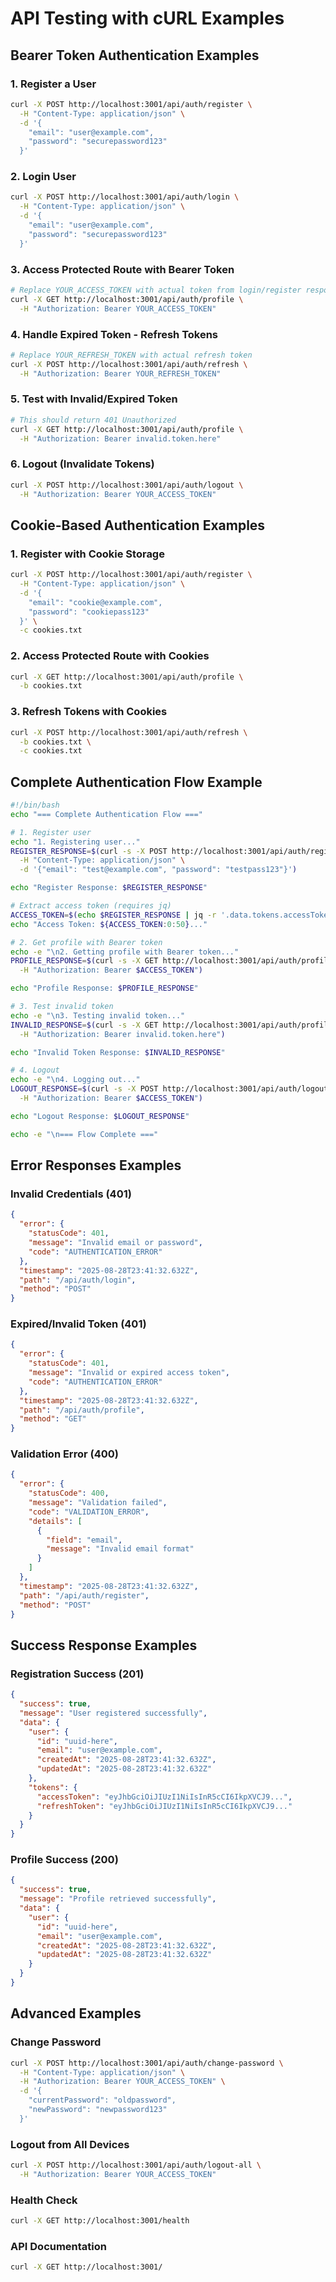 # API Testing with cURL Examples

## Bearer Token Authentication Examples

### 1. Register a User
```bash
curl -X POST http://localhost:3001/api/auth/register \
  -H "Content-Type: application/json" \
  -d '{
    "email": "user@example.com",
    "password": "securepassword123"
  }'
```

### 2. Login User
```bash
curl -X POST http://localhost:3001/api/auth/login \
  -H "Content-Type: application/json" \
  -d '{
    "email": "user@example.com", 
    "password": "securepassword123"
  }'
```

### 3. Access Protected Route with Bearer Token
```bash
# Replace YOUR_ACCESS_TOKEN with actual token from login/register response
curl -X GET http://localhost:3001/api/auth/profile \
  -H "Authorization: Bearer YOUR_ACCESS_TOKEN"
```

### 4. Handle Expired Token - Refresh Tokens
```bash
# Replace YOUR_REFRESH_TOKEN with actual refresh token
curl -X POST http://localhost:3001/api/auth/refresh \
  -H "Authorization: Bearer YOUR_REFRESH_TOKEN"
```

### 5. Test with Invalid/Expired Token
```bash
# This should return 401 Unauthorized
curl -X GET http://localhost:3001/api/auth/profile \
  -H "Authorization: Bearer invalid.token.here"
```

### 6. Logout (Invalidate Tokens)
```bash
curl -X POST http://localhost:3001/api/auth/logout \
  -H "Authorization: Bearer YOUR_ACCESS_TOKEN"
```

## Cookie-Based Authentication Examples

### 1. Register with Cookie Storage
```bash
curl -X POST http://localhost:3001/api/auth/register \
  -H "Content-Type: application/json" \
  -d '{
    "email": "cookie@example.com",
    "password": "cookiepass123"
  }' \
  -c cookies.txt
```

### 2. Access Protected Route with Cookies
```bash
curl -X GET http://localhost:3001/api/auth/profile \
  -b cookies.txt
```

### 3. Refresh Tokens with Cookies
```bash
curl -X POST http://localhost:3001/api/auth/refresh \
  -b cookies.txt \
  -c cookies.txt
```

## Complete Authentication Flow Example

```bash
#!/bin/bash
echo "=== Complete Authentication Flow ==="

# 1. Register user
echo "1. Registering user..."
REGISTER_RESPONSE=$(curl -s -X POST http://localhost:3001/api/auth/register \
  -H "Content-Type: application/json" \
  -d '{"email": "test@example.com", "password": "testpass123"}')

echo "Register Response: $REGISTER_RESPONSE"

# Extract access token (requires jq)
ACCESS_TOKEN=$(echo $REGISTER_RESPONSE | jq -r '.data.tokens.accessToken')
echo "Access Token: ${ACCESS_TOKEN:0:50}..."

# 2. Get profile with Bearer token
echo -e "\n2. Getting profile with Bearer token..."
PROFILE_RESPONSE=$(curl -s -X GET http://localhost:3001/api/auth/profile \
  -H "Authorization: Bearer $ACCESS_TOKEN")

echo "Profile Response: $PROFILE_RESPONSE"

# 3. Test invalid token
echo -e "\n3. Testing invalid token..."
INVALID_RESPONSE=$(curl -s -X GET http://localhost:3001/api/auth/profile \
  -H "Authorization: Bearer invalid.token.here")

echo "Invalid Token Response: $INVALID_RESPONSE"

# 4. Logout
echo -e "\n4. Logging out..."
LOGOUT_RESPONSE=$(curl -s -X POST http://localhost:3001/api/auth/logout \
  -H "Authorization: Bearer $ACCESS_TOKEN")

echo "Logout Response: $LOGOUT_RESPONSE"

echo -e "\n=== Flow Complete ==="
```

## Error Responses Examples

### Invalid Credentials (401)
```json
{
  "error": {
    "statusCode": 401,
    "message": "Invalid email or password",
    "code": "AUTHENTICATION_ERROR"
  },
  "timestamp": "2025-08-28T23:41:32.632Z",
  "path": "/api/auth/login",
  "method": "POST"
}
```

### Expired/Invalid Token (401)
```json
{
  "error": {
    "statusCode": 401,
    "message": "Invalid or expired access token",
    "code": "AUTHENTICATION_ERROR"
  },
  "timestamp": "2025-08-28T23:41:32.632Z",
  "path": "/api/auth/profile",
  "method": "GET"
}
```

### Validation Error (400)
```json
{
  "error": {
    "statusCode": 400,
    "message": "Validation failed",
    "code": "VALIDATION_ERROR",
    "details": [
      {
        "field": "email",
        "message": "Invalid email format"
      }
    ]
  },
  "timestamp": "2025-08-28T23:41:32.632Z",
  "path": "/api/auth/register",
  "method": "POST"
}
```

## Success Response Examples

### Registration Success (201)
```json
{
  "success": true,
  "message": "User registered successfully",
  "data": {
    "user": {
      "id": "uuid-here",
      "email": "user@example.com",
      "createdAt": "2025-08-28T23:41:32.632Z",
      "updatedAt": "2025-08-28T23:41:32.632Z"
    },
    "tokens": {
      "accessToken": "eyJhbGciOiJIUzI1NiIsInR5cCI6IkpXVCJ9...",
      "refreshToken": "eyJhbGciOiJIUzI1NiIsInR5cCI6IkpXVCJ9..."
    }
  }
}
```

### Profile Success (200)
```json
{
  "success": true,
  "message": "Profile retrieved successfully",
  "data": {
    "user": {
      "id": "uuid-here",
      "email": "user@example.com",
      "createdAt": "2025-08-28T23:41:32.632Z",
      "updatedAt": "2025-08-28T23:41:32.632Z"
    }
  }
}
```

## Advanced Examples

### Change Password
```bash
curl -X POST http://localhost:3001/api/auth/change-password \
  -H "Content-Type: application/json" \
  -H "Authorization: Bearer YOUR_ACCESS_TOKEN" \
  -d '{
    "currentPassword": "oldpassword",
    "newPassword": "newpassword123"
  }'
```

### Logout from All Devices
```bash
curl -X POST http://localhost:3001/api/auth/logout-all \
  -H "Authorization: Bearer YOUR_ACCESS_TOKEN"
```

### Health Check
```bash
curl -X GET http://localhost:3001/health
```

### API Documentation
```bash
curl -X GET http://localhost:3001/
``` 